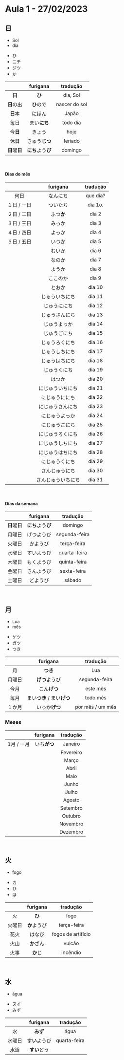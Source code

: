 # Aula 1 - 27/02/2023


## 日

<ul><li>Sol</li><li>dia</li></ul>

<ul><li>ひ</li><li>ニチ</li><li>ジツ</li><li>か</li></ul>

|  | furigana | tradução |
|:---:|:---:|:---:|
| **日** | **ひ** | dia, Sol |
| **日**の出 | **ひ**ので | nascer do sol |
| **日**本 | **に**ほん | Japão |
| 毎日 | まい**にち** | todo dia |
| 今**日** | きょう | hoje |
| 休**日** | きゅう**じつ** | feriado |
| **日**曜**日** | **にち**よう**び** | domingo |

<br>

#### Dias do mês

|  | furigana | tradução |
|:---:|:---:|:---:|
| 何日 | なんにち | que dia? |
| １日 / 一日 | ついたち | dia 1o. |
| ２日 / 二日 | ふつ**か** | dia 2 |
| ３日 / 三日| みっか | dia 3 |
| ４日 / 四日 | よっか | dia 4 |
| ５日 / 五日 | いつか | dia 5 |
|  | むいか | dia 6 |
|  | なのか | dia 7 |
|  | ようか | dia 8 |
|  | ここのか | dia 9 |
|  | とおか | dia 10 |
|  | じゅういちにち | dia 11 |
|  | じゅうににち | dia 12 |
|  | じゅうさんにち | dia 13 |
|  | じゅうよっか | dia 14 |
|  | じゅうごにち | dia 15 |
|  | じゅうろくにち | dia 16 |
|  | じゅうしちにち | dia 17 |
|  | じゅうはちにち | dia 18 |
|  | じゅうくにち | dia 19 |
|  | はつか | dia 20 |
|  | にじゅういちにち | dia 21 |
|  | にじゅうににち | dia 22 |
|  | にじゅうさんにち | dia 23 |
|  | にじゅうよっか | dia 24 |
|  | にじゅうごにち | dia 25 |
|  | にじゅうろくにち | dia 26 |
|  | にじゅうしちにち | dia 27 |
|  | にじゅうはちにち | dia 28 |
|  | にじゅうくにち | dia 29 |
|  | さんじゅうにち |dia 30 |
|  | さんじゅういちにち | dia 31 |

<br>


#### Dias da semana

|  | furigana | tradução |
|:---:|:---:|:---:|
| **日**曜**日** | **にち**よう**び** | domingo |
| 月曜日 | げつようび | segunda-feira |
| 火曜日 | かようび | terça-feira |
| 水曜日 | すいようび | quarta-feira |
| 木曜日 | もくようび | quinta-feira |
| 金曜日 | きんようび | sexta-feira |
| 土曜日 | どようび | sábado |

<br>


## 月
<ul><li>Lua</li><li>mês</li></ul>

<ul><li>ゲツ</li><li>ガツ</li><li>つき</li></ul>

|  | furigana | tradução |
|:---:|:---:|:---:|
| 月 | **つき** | Lua |
| 月曜日 | **げつ**ようび | segunda-feira |
| 今月 | こん**げつ** | este mês |
| 毎月 | まい**つき** / まい**げつ** | todo mês |
| １か月 | いっか**げつ** | por mês / um mês |


### Meses
|  | furigana | tradução |
|:---:|:---:|:---:|
| 1月 / 一月 | いち**がつ** | Janeiro |
|  |  | Fevereiro |
|  |  | Março |
|  |  | Abril |
|  |  | Maio |
|  |  | Junho |
|  |  | Julho |
|  |  | Agosto |
|  |  | Setembro |
|  |  | Outubro |
|  |  | Novembro |
|  |  | Dezembro |

<br>


## 火
- fogo

<ul><li>カ</li><li>ひ</li><li>ほ</li></ul>

|  | furigana | tradução |
|:---:|:---:|:---:|
| 火 | **ひ** | fogo |
| 火曜日 | **か**ようび | terça-feira |
| 花火 | はなび | fogos de artifício |
| 火山 | **か**ざん | vulcão |
| 火事 | **か**じ | incêndio |

<br>


## 水
- água

<ul><li>スイ</li><li>みず</li></ul>

|  | furigana | tradução |
|:---:|:---:|:---:|
| 水 | **みず** | água |
| 水曜日 | **すい**ようび | quarta-feira |
|水道 | **すい**どう |  |